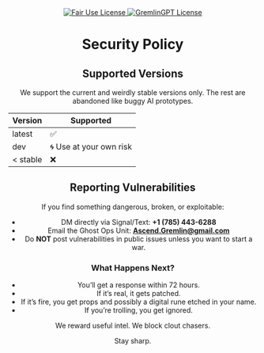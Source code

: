 <div align="center">
  <a href="https://github.com/statikfintechllc/AscendAI/blob/master/LICENSE.md">
    <img src="https://img.shields.io/badge/FAIR%20USE-black?style=for-the-badge&logo=dragon&logoColor=gold" alt="Fair Use License"/>
  </a>
  <a href="https://github.com/statikfintechllc/AscendAI/blob/master/LICENSE.md">
    <img src="https://img.shields.io/badge/GREMLINGPT%20v1.0-darkred?style=for-the-badge&logo=dragon&logoColor=gold" alt="GremlinGPT License"/>
  </a>

# Security Policy

## Supported Versions

We support the current and weirdly stable versions only. The rest are abandoned like buggy AI prototypes.

| Version | Supported          |
| ------- | ------------------ |
| latest  | ✅                 |
| dev     | 🌀 Use at your own risk |
| < stable | ❌                |

## Reporting Vulnerabilities

If you find something dangerous, broken, or exploitable:

- DM directly via Signal/Text: **+1 (785) 443-6288**
- Email the Ghost Ops Unit: **Ascend.Gremlin@gmail.com**
- Do **NOT** post vulnerabilities in public issues unless you want to start a war.

### What Happens Next?

- You’ll get a response within 72 hours.
- If it’s real, it gets patched.
- If it’s fire, you get props and possibly a digital rune etched in your name.
- If you’re trolling, you get ignored.

We reward useful intel. We block clout chasers.

Stay sharp.
